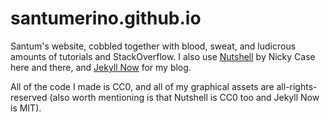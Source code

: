 # santumerino.github.io
Santum's website, cobbled together with blood, sweat, and ludicrous amounts of tutorials and StackOverflow. I also use [Nutshell](https://github.com/ncase/nutshell) by Nicky Case here and there, and [Jekyll Now](https://github.com/barryclark/jekyll-now) for my blog.

All of the code I made is CC0, and all of my graphical assets are all-rights-reserved (also worth mentioning is that Nutshell is CC0 too and Jekyll Now is MIT).

